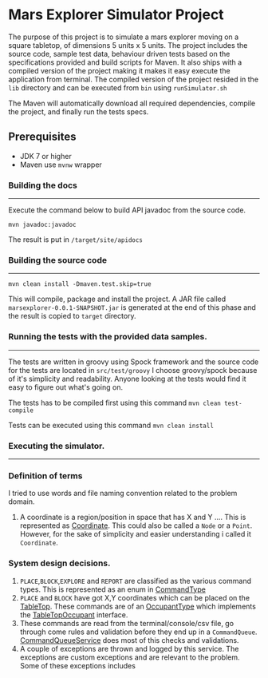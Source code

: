 Mars Explorer Simulator Project
===============================

The purpose of this project is to simulate a mars explorer moving on a square tabletop, of dimensions 5 units x 5 units. The project includes the source code, sample test data, behaviour driven tests based on the specifications provided and build scripts for Maven. It also ships with a compiled version of the project making it makes it easy execute the application from terminal. The compiled version of the project resided in the `lib` directory and can be executed from `bin` using `runSimulator.sh`

The Maven will automatically download all required dependencies, compile the project, and finally run the tests specs. 

Prerequisites
-------------
- JDK 7 or higher
- Maven use `mvnw` wrapper


### Building the docs
---

Execute the command below to build API javadoc from the source code.

```shell
mvn javadoc:javadoc
```

The result is put in `/target/site/apidocs`

### Building the source code
---

```shell
mvn clean install -Dmaven.test.skip=true
```

This will compile, package and install the project. A JAR file called `marsexplorer-0.0.1-SNAPSHOT.jar` is generated
at the end of this phase and the result is copied to `target` directory.


### Running the tests with the provided data samples.
---

The tests are written in groovy using Spock framework and the source code for the tests are located in `src/test/groovy`
I choose groovy/spock because of it's simplicity and readability. Anyone looking at the tests would find it easy to figure out what's going on.

The tests has to be compiled first using this command `mvn clean test-compile`

Tests can be executed using this command `mvn clean install`


### Executing the simulator.

---


### Definition of terms
I tried to use words and file naming convention related to the problem domain.
1. A coordinate is a region/position in space that has X and Y .... 
This is represented as [Coordinate](src/main/java/com/uss/mars/exploration/Coordinate.java). 
This could also be called a `Node` or a `Point`. However, for the sake of simplicity and easier understanding i called it `Coordinate`.


### System design decisions.

1. `PLACE`,`BLOCK`,`EXPLORE` and `REPORT` are classified as the various command types. 
This is represented as an enum in [CommandType](src/main/java/com/uss/mars/exploration/CommandType.java)
2. `PLACE` and `BLOCK` have got X,Y coordinates which can be placed on the [TableTop](src/main/java/com/uss/mars/exploration/TableTop.java). 
These commands are of an [OccupantType](src/main/java/com/uss/mars/exploration/OccupantType) which implements the [TableTopOccupant](src/main/java/com/uss/mars/exploration/TableTopOccupant.java) interface. 
3. These commands are read from the terminal/console/csv file, go through come rules and validation before they end up in a
`CommandQueue`. [CommandQueueService](src/main/java/com/uss/mars/exploration/services/CommandQueueService.java) does most of this checks and validations. 
4. A couple of exceptions are thrown and logged by this service. The exceptions are custom exceptions and are relevant to the problem.
Some of these exceptions includes


